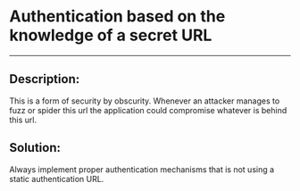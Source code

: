 # Authentication based on the knowledge of a secret URL
-------

## Description:

This is a form of security by obscurity. Whenever an attacker manages to fuzz or spider
this url the application could compromise whatever is behind this url.

## Solution:

Always implement proper authentication mechanisms that is not using a static authentication URL.
